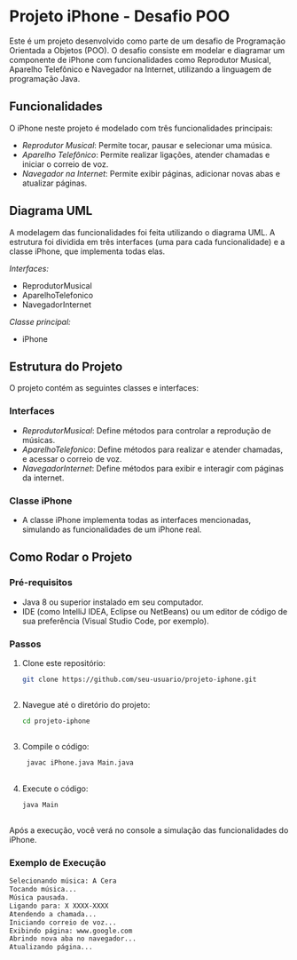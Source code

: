 # Projeto iPhone - Desafio POO

Este é um projeto desenvolvido como parte de um desafio de Programação Orientada a Objetos (POO). O desafio consiste em modelar e diagramar um componente de iPhone com funcionalidades como Reprodutor Musical, Aparelho Telefônico e Navegador na Internet, utilizando a linguagem de programação Java.

## Funcionalidades

O iPhone neste projeto é modelado com três funcionalidades principais:

- *Reprodutor Musical*: Permite tocar, pausar e selecionar uma música.
- *Aparelho Telefônico*: Permite realizar ligações, atender chamadas e iniciar o correio de voz.
- *Navegador na Internet*: Permite exibir páginas, adicionar novas abas e atualizar páginas.

## Diagrama UML

A modelagem das funcionalidades foi feita utilizando o diagrama UML. A estrutura foi dividida em três interfaces (uma para cada funcionalidade) e a classe iPhone, que implementa todas elas.

*Interfaces:*
- ReprodutorMusical
- AparelhoTelefonico
- NavegadorInternet

*Classe principal:*
- iPhone

## Estrutura do Projeto

O projeto contém as seguintes classes e interfaces:

### Interfaces
- *ReprodutorMusical*: Define métodos para controlar a reprodução de músicas.
- *AparelhoTelefonico*: Define métodos para realizar e atender chamadas, e acessar o correio de voz.
- *NavegadorInternet*: Define métodos para exibir e interagir com páginas da internet.

### Classe iPhone
- A classe iPhone implementa todas as interfaces mencionadas, simulando as funcionalidades de um iPhone real.

## Como Rodar o Projeto

### Pré-requisitos

- Java 8 ou superior instalado em seu computador.
- IDE (como IntelliJ IDEA, Eclipse ou NetBeans) ou um editor de código de sua preferência (Visual Studio Code, por exemplo).

### Passos

1. Clone este repositório:
   ```bash
   git clone https://github.com/seu-usuario/projeto-iphone.git
  ##

2. Navegue até o diretório do projeto:
   ```bash
   cd projeto-iphone
  ##

3. Compile o código:
   ```bash
    javac iPhone.java Main.java
  ##

4. Execute o código:
   ```bash
   java Main
##
Após a execução, você verá no console a simulação das funcionalidades do iPhone.

### Exemplo de Execução

 ```bash
 Selecionando música: A Cera
Tocando música...
Música pausada.
Ligando para: X XXXX-XXXX
Atendendo a chamada...
Iniciando correio de voz...
Exibindo página: www.google.com
Abrindo nova aba no navegador...
Atualizando página...

   
